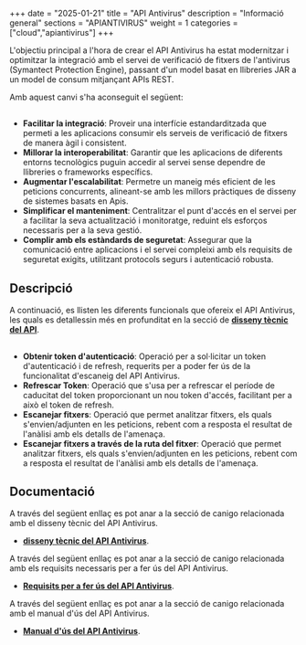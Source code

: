+++
date        = "2025-01-21"
title       = "API Antivirus"
description = "Informació general"
sections    = "APIANTIVIRUS"
weight      = 1
categories  = ["cloud","apiantivirus"]
+++

L'objectiu principal a l'hora de crear el API Antivirus ha estat modernitzar i optimitzar la integració amb el servei de verificació de fitxers de l'antivirus (Symantect Protection Engine), passant d'un model basat en llibreries JAR a un model de consum mitjançant APIs REST.

Amb aquest canvi s'ha aconseguit el següent:
## 
- **Facilitar la integració**: Proveir una interfície estandarditzada que permeti a les aplicacions consumir els serveis de verificació de fitxers de manera àgil i consistent.
- **Millorar la interoperabilitat**: Garantir que les aplicacions de diferents entorns tecnològics puguin accedir al servei sense dependre de llibreries o frameworks específics.
- **Augmentar l'escalabilitat**: Permetre un maneig més eficient de les peticions concurrents, alineant-se amb les millors pràctiques de disseny de sistemes basats en Apis.
- **Simplificar el manteniment**: Centralitzar el punt d'accés en el servei per a facilitar la seva actualització i monitoratge, reduint els esforços necessaris per a la seva gestió.
- **Complir amb els estàndards de seguretat**: Assegurar que la comunicació entre aplicacions i el servei compleixi amb els requisits de seguretat exigits, utilitzant protocols segurs i autenticació robusta.

## Descripció

A continuació, es llisten les diferents funcionals que ofereix el API Antivirus, les quals es detallessin més en profunditat en la secció de **[disseny tècnic del API](../disenotecnico_CAT/)**.
## 
- **Obtenir token d'autenticació**: Operació per a sol·licitar un token d'autenticació i de refresh, requerits per a poder fer ús de la funcionalitat d'escaneig del API Antivirus.
- **Refrescar Token**: Operació que s'usa per a refrescar el període de caducitat del token proporcionant un nou token d'accés, facilitant per a això el token de refresh.
- **Escanejar fitxers**: Operació que permet analitzar fitxers, els quals s'envien/adjunten en les peticions, rebent com a resposta el resultat de l'anàlisi amb els detalls de l'amenaça.
- **Escanejar fitxers a través de la ruta del fitxer**: Operació que permet analitzar fitxers, els quals s'envien/adjunten en les peticions, rebent com a resposta el resultat de l'anàlisi amb els detalls de l'amenaça.

## Documentació

A través del següent enllaç es pot anar a la secció de canigo relacionada amb el disseny tècnic del API Antivirus.
- **[disseny tècnic del API Antivirus](../disenotecnico_CAT/)**.

A través del següent enllaç es pot anar a la secció de canigo relacionada amb els requisits necessaris per a fer ús del API Antivirus.
- **[Requisits per a fer ús del API Antivirus](../requisitosdeuso_CAT/)**.

A través del següent enllaç es pot anar a la secció de canigo relacionada amb el manual d'ús del API Antivirus.
- **[Manual d'ús del API Antivirus](../manualdeuso_CAT/)**.


